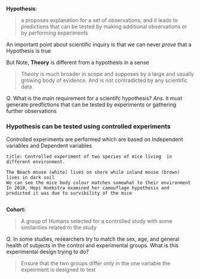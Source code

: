 **Hypothesis**:
> a proposes explanation for a set of observations, and it leads to predictions that can be tested by making additional observations or by performing experiments

An important point about scientific inquiry is that we can never *prove* that a Hypothesis is true

But Note, **Theory** is different from a hypothesis in a sense
> Theory is much broader in scope and supposes by a large and usually growing body of evidence.
> And is not contradicted by any scientific data

$Q.$ What is the main requirement for a scientifc hypothesis?
$Ans.$   it must generate predfictions that can be tested by experiments 
          or gathering further observations


### Hypothesis can be tested using controlled experiments

Controlled experiments are performed which are based on Independent variables and Dependent variables

```ad-note
title: Controlled experiment of two species of mice living  in different environment.

The Beach mouse (white) lives on shore while inland mouse (brown) lives in dark soil
We can see the mice body colour matches somewhat to their environment
In 2010, Hopi Hoekstra examined her camouflage hypothesis and predicted it was due to survibility of the mice


```

**Cohort:**
> A group of Humans selected for a controlled study with some similarities related to the study


$Q.$ In some studies, researchers try to match the sex, age, and general health of subjects in the control and experimental groups. What is this experimental design trying to do?

> Ensure that the two groups differ only in the one variable the expeirment is designed to test



